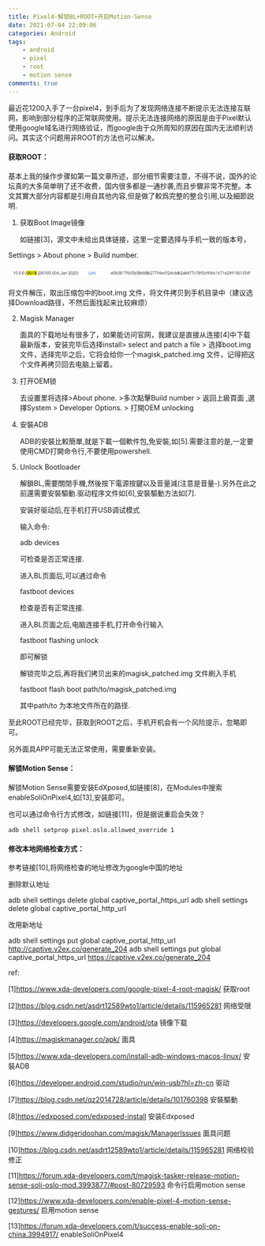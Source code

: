 ```yaml
---
title: Pixel4-解锁BL+ROOT+开启Motion-Sense
date: 2021-07-04 22:09:06
categories: Android
tags: 
	- android
	- pixel
	- root
	- motion sense
comments: true
---
```


​	最近花1200入手了一台pixel4，到手后为了发现网络连接不断提示无法连接互联网，影响到部分程序的正常联网使用。提示无法连接网络的原因是由于Pixel默认使用google域名进行网络验证，而google由于众所周知的原因在国内无法顺利访问。其实这个问题用非ROOT的方法也可以解决。

#### 获取ROOT：

基本上我的操作步骤如第一篇文章所述，部分细节需要注意，不得不说，国外的论坛真的大多简单明了还不收费，国内很多都是一通抄袭,而且步驟非常不完整。本文其實大部分内容都是引用自其他内容,但是做了較爲完整的整合引用,以及細節説明.

1. 获取Boot Image镜像

   如链接[3]，源文中未给出具体链接，这里一定要选择与手机一致的版本号，

Settings > About phone > Build number.

![1625390973678](https://github.com/zkeenly/myblog/blob/master/source/images/2021-07-04-1.png)

将文件解压，取出压缩包中的boot.img 文件，将文件拷贝到手机目录中（建议选择Download路径，不然后面找起来比较麻烦）

2. Magisk Manager

   面具的下载地址有很多了，如果能访问官网，我建议是直接从连接[4]中下载最新版本，安装完毕后选择install> select and patch a file > 选择boot.img文件，选择完毕之后，它将会给你一个magisk_patched.img 文件，记得把这个文件再拷贝回去电脑上留着。

3. 打开OEM锁

   去设置里将选择>About phone. >多次點擊Build number > 返回上級頁面 ,選擇System > Developer Options. > 打開OEM unlocking

4. 安裝ADB

   ADB的安裝比較簡單,就是下載一個軟件包,免安裝,如[5].需要注意的是,一定要使用CMD打開命令行,不要使用powershell.

5. Unlock Bootloader

   解鎖BL,需要關閉手機,然後按下電源按鍵以及音量減(注意是音量-).另外在此之前還需要安裝驅動.驱动程序文件如[6],安裝驅動方法如[7].

   安装好驱动后,在手机打开USB调试模式

   输入命令:

   adb devices

   可检查是否正常连接.

   进入BL页面后,可以通过命令

   fastboot devices

   检查是否有正常连接.

   进入BL页面之后,电脑连接手机,打开命令行输入

   fastboot flashing unlock

   即可解锁

   解锁完毕之后,再将我们拷贝出来的magisk_patched.img 文件刷入手机

   fastboot flash boot path/to/magisk_patched.img

   其中path/to 为本地文件所在的路径.

至此ROOT已经完毕，获取到ROOT之后，手机开机会有一个风险提示，忽略即可。

另外面具APP可能无法正常使用，需要重新安装。

#### 解锁Motion Sense：

解锁Motion Sense需要安装EdXposed,如链接[8]，在Modules中搜索enableSoliOnPixel4,如[13],安装即可。

也可以通过命令行方式修改，如链接[11]，但是据说重启会失效？

```shell
adb shell setprop pixel.oslo.allowed_override 1
```



#### 修改本地网络检查方式：

参考链接[10],将网络检查的地址修改为google中国的地址

删除默认地址

adb shell settings delete global captive_portal_https_url
adb shell settings delete global captive_portal_http_url

改用新地址

adb shell settings put global captive_portal_http_url http://captive.v2ex.co/generate_204
adb shell settings put global captive_portal_https_url https://captive.v2ex.co/generate_204

















ref:

[1]https://www.xda-developers.com/google-pixel-4-root-magisk/  获取root

[2]https://blog.csdn.net/asdrt12589wto1/article/details/115965281 网络受限

[3]https://developers.google.com/android/ota 镜像下载

[4]https://magiskmanager.co/apk/ 面具

[5]https://www.xda-developers.com/install-adb-windows-macos-linux/ 安裝ADB

[6]https://developer.android.com/studio/run/win-usb?hl=zh-cn 驱动

[7]https://blog.csdn.net/qz2014728/article/details/101760398 安裝驅動

[8]https://edxposed.com/edxposed-install 安装Edxposed 

[9]https://www.didgeridoohan.com/magisk/ManagerIssues 面具问题

[10]https://blog.csdn.net/asdrt12589wto1/article/details/115965281 网络校验修正

[11]https://forum.xda-developers.com/t/magisk-tasker-release-motion-sense-soli-oslo-mod.3993877/#post-80729593 命令行启用motion sense

[12]https://www.xda-developers.com/enable-pixel-4-motion-sense-gestures/ 启用motion sense

[13]https://forum.xda-developers.com/t/success-enable-soli-on-china.3994917/ enableSoliOnPixel4

